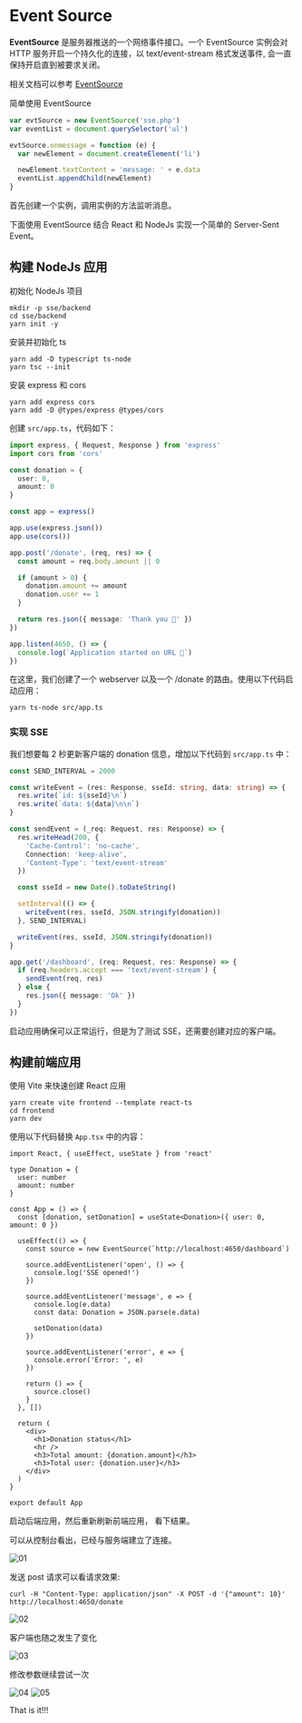 # Event Source

**EventSource** 是服务器推送的一个网络事件接口。一个 EventSource 实例会对 HTTP 服务开启一个持久化的连接，以 text/event-stream 格式发送事件, 会一直保持开启直到被要求关闭。

相关文档可以参考 [EventSource](https://developer.mozilla.org/zh-CN/docs/Web/API/EventSource)

简单使用 EventSource

```ts
var evtSource = new EventSource('sse.php')
var eventList = document.querySelector('ul')

evtSource.onmessage = function (e) {
  var newElement = document.createElement('li')

  newElement.textContent = 'message: ' + e.data
  eventList.appendChild(newElement)
}
```

首先创建一个实例，调用实例的方法监听消息。

下面使用 EventSource 结合 React 和 NodeJs 实现一个简单的 Server-Sent Event。

## 构建 NodeJs 应用

初始化 NodeJs 项目

```shell
mkdir -p sse/backend
cd sse/backend
yarn init -y
```

安装并初始化 ts

```shell
yarn add -D typescript ts-node
yarn tsc --init
```

安装 express 和 cors

```shell
yarn add express cors
yarn add -D @types/express @types/cors
```

创建 `src/app.ts`，代码如下：

```ts
import express, { Request, Response } from 'express'
import cors from 'cors'

const donation = {
  user: 0,
  amount: 0
}

const app = express()

app.use(express.json())
app.use(cors())

app.post('/donate', (req, res) => {
  const amount = req.body.amount || 0

  if (amount > 0) {
    donation.amount += amount
    donation.user += 1
  }

  return res.json({ message: 'Thank you 🙏' })
})

app.listen(4650, () => {
  console.log(`Application started on URL 🎉`)
})
```

在这里，我们创建了一个 webserver 以及一个 /donate 的路由。使用以下代码启动应用：

```shell
yarn ts-node src/app.ts
```

### 实现 SSE

我们想要每 2 秒更新客户端的 donation 信息，增加以下代码到 `src/app.ts` 中：

```ts
const SEND_INTERVAL = 2000

const writeEvent = (res: Response, sseId: string, data: string) => {
  res.write(`id: ${sseId}\n`)
  res.write(`data: ${data}\n\n`)
}

const sendEvent = (_req: Request, res: Response) => {
  res.writeHead(200, {
    'Cache-Control': 'no-cache',
    Connection: 'keep-alive',
    'Content-Type': 'text/event-stream'
  })

  const sseId = new Date().toDateString()

  setInterval(() => {
    writeEvent(res, sseId, JSON.stringify(donation))
  }, SEND_INTERVAL)

  writeEvent(res, sseId, JSON.stringify(donation))
}

app.get('/dashboard', (req: Request, res: Response) => {
  if (req.headers.accept === 'text/event-stream') {
    sendEvent(req, res)
  } else {
    res.json({ message: 'Ok' })
  }
})
```

启动应用确保可以正常运行，但是为了测试 SSE，还需要创建对应的客户端。

## 构建前端应用

使用 Vite 来快速创建 React 应用

```shell
yarn create vite frontend --template react-ts
cd frontend
yarn dev
```

使用以下代码替换 `App.tsx` 中的内容：

```tsx
import React, { useEffect, useState } from 'react'

type Donation = {
  user: number
  amount: number
}

const App = () => {
  const [donation, setDonation] = useState<Donation>({ user: 0, amount: 0 })

  useEffect(() => {
    const source = new EventSource(`http://localhost:4650/dashboard`)

    source.addEventListener('open', () => {
      console.log('SSE opened!')
    })

    source.addEventListener('message', e => {
      console.log(e.data)
      const data: Donation = JSON.parse(e.data)

      setDonation(data)
    })

    source.addEventListener('error', e => {
      console.error('Error: ', e)
    })

    return () => {
      source.close()
    }
  }, [])

  return (
    <div>
      <h1>Donation status</h1>
      <hr />
      <h3>Total amount: {donation.amount}</h3>
      <h3>Total user: {donation.user}</h3>
    </div>
  )
}

export default App
```

启动后端应用，然后重新刷新前端应用， 看下结果。

可以从控制台看出，已经与服务端建立了连接。

![01](./img-20111129/01.png)

发送 post 请求可以看请求效果:

```shell
curl -H "Content-Type: application/json" -X POST -d '{"amount": 10}' http://localhost:4650/donate
```

![02](./img-20111129/02.png)

客户端也随之发生了变化

![03](./img-20111129/03.png)

修改参数继续尝试一次

![04](./img-20111129/04.png)
![05](./img-20111129/05.png)

That is it!!!
